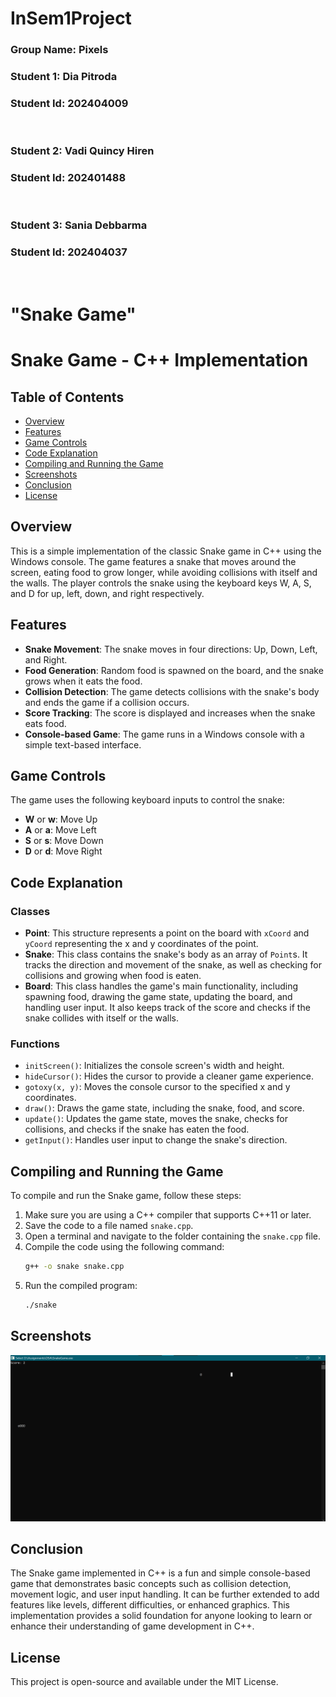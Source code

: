 # InSem1Project

### Group Name: Pixels
### Student 1: Dia Pitroda
### Student Id: 202404009

<br> 

### Student 2: Vadi Quincy Hiren
### Student Id: 202401488

<br>

### Student 3: Sania Debbarma
### Student Id: 202404037

<br>


# "Snake Game"

# Snake Game - C++ Implementation

## Table of Contents
- [Overview](#overview)
- [Features](#features)
- [Game Controls](#game-controls)
- [Code Explanation](#code-explanation)
- [Compiling and Running the Game](#compiling-and-running-the-game)
- [Screenshots](#screenshots)
- [Conclusion](#conclusion)
- [License](#license)

## Overview
This is a simple implementation of the classic Snake game in C++ using the Windows console. The game features a snake that moves around the screen, eating food to grow longer, while avoiding collisions with itself and the walls. The player controls the snake using the keyboard keys W, A, S, and D for up, left, down, and right respectively.

## Features
- **Snake Movement**: The snake moves in four directions: Up, Down, Left, and Right.
- **Food Generation**: Random food is spawned on the board, and the snake grows when it eats the food.
- **Collision Detection**: The game detects collisions with the snake's body and ends the game if a collision occurs.
- **Score Tracking**: The score is displayed and increases when the snake eats food.
- **Console-based Game**: The game runs in a Windows console with a simple text-based interface.

## Game Controls
The game uses the following keyboard inputs to control the snake:
- **W** or **w**: Move Up
- **A** or **a**: Move Left
- **S** or **s**: Move Down
- **D** or **d**: Move Right

## Code Explanation
### Classes
- **Point**: This structure represents a point on the board with `xCoord` and `yCoord` representing the x and y coordinates of the point.
- **Snake**: This class contains the snake's body as an array of `Point`s. It tracks the direction and movement of the snake, as well as checking for collisions and growing when food is eaten.
- **Board**: This class handles the game's main functionality, including spawning food, drawing the game state, updating the board, and handling user input. It also keeps track of the score and checks if the snake collides with itself or the walls.

### Functions
- `initScreen()`: Initializes the console screen's width and height.
- `hideCursor()`: Hides the cursor to provide a cleaner game experience.
- `gotoxy(x, y)`: Moves the console cursor to the specified x and y coordinates.
- `draw()`: Draws the game state, including the snake, food, and score.
- `update()`: Updates the game state, moves the snake, checks for collisions, and checks if the snake has eaten the food.
- `getInput()`: Handles user input to change the snake's direction.

## Compiling and Running the Game
To compile and run the Snake game, follow these steps:

1. Make sure you are using a C++ compiler that supports C++11 or later.
2. Save the code to a file named `snake.cpp`.
3. Open a terminal and navigate to the folder containing the `snake.cpp` file.
4. Compile the code using the following command:
   ```bash
   g++ -o snake snake.cpp
   ```
5. Run the compiled program:
   ```bash
   ./snake
   ```

## Screenshots
![Snake Game Screenshot](Screenshot%202025-02-09%20200253.png)

## Conclusion
The Snake game implemented in C++ is a fun and simple console-based game that demonstrates basic concepts such as collision detection, movement logic, and user input handling. It can be further extended to add features like levels, different difficulties, or enhanced graphics. This implementation provides a solid foundation for anyone looking to learn or enhance their understanding of game development in C++.

## License
This project is open-source and available under the MIT License.
